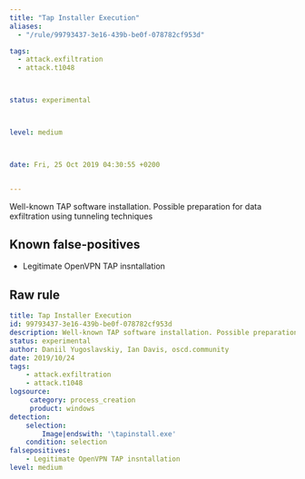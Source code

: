 ```yaml
---
title: "Tap Installer Execution"
aliases:
  - "/rule/99793437-3e16-439b-be0f-078782cf953d"

tags:
  - attack.exfiltration
  - attack.t1048



status: experimental



level: medium



date: Fri, 25 Oct 2019 04:30:55 +0200


---
```


Well-known TAP software installation. Possible preparation for data exfiltration using tunneling techniques

<!--more-->


## Known false-positives

* Legitimate OpenVPN TAP insntallation




## Raw rule
```yaml
title: Tap Installer Execution
id: 99793437-3e16-439b-be0f-078782cf953d
description: Well-known TAP software installation. Possible preparation for data exfiltration using tunneling techniques
status: experimental
author: Daniil Yugoslavskiy, Ian Davis, oscd.community
date: 2019/10/24
tags:
    - attack.exfiltration
    - attack.t1048
logsource:
     category: process_creation
     product: windows
detection:
    selection:
        Image|endswith: '\tapinstall.exe'
    condition: selection
falsepositives:
    - Legitimate OpenVPN TAP insntallation
level: medium

```
